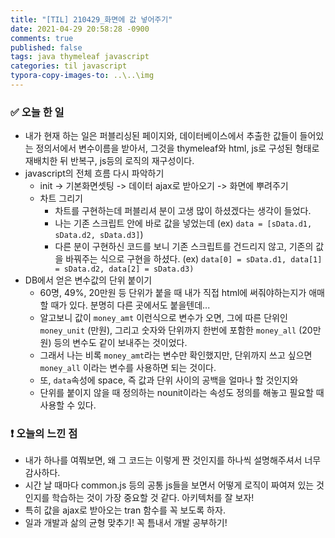 ```yaml
---
title: "[TIL] 210429_화면에 값 넣어주기"
date: 2021-04-29 20:58:28 -0900
comments: true
published: false
tags: java thymeleaf javascript
categories: til javascript
typora-copy-images-to: ..\..\img
---
```


### ✅ 오늘 한 일

- 내가 현재 하는 일은 퍼블리싱된 페이지와, 데이터베이스에서 추출한 값들이 들어있는 정의서에서 변수이름을 받아서, 그것을 thymeleaf와 html, js로 구성된 형태로 재배치한 뒤 반복구, js등의 로직의 재구성이다.
- javascript의 전체 흐름 다시 파악하기
  - init -> 기본화면셋팅 -> 데이터 ajax로 받아오기 -> 화면에 뿌려주기
  - 차트 그리기
    - 차트를 구현하는데 퍼블리셔 분이 고생 많이 하셨겠다는 생각이 들었다.
    - 나는 기존 스크립트 안에 바로 값을 넣었는데 (ex) `data = [sData.d1, sData.d2, sData.d3]`)
    - 다른 분이 구현하신 코드를 보니 기존 스크립트를 건드리지 않고, 기존의 값을 바꿔주는 식으로 구현을 하셨다. (ex) `data[0] = sData.d1, data[1] = sData.d2, data[2] = sData.d3)`
- DB에서 얻은 변수값의 단위 붙이기
  - 60명, 49%, 20만원 등 단위가 붙을 때 내가 직접 html에 써줘야하는지가 애매할 때가 있다. 분명히 다른 곳에서도 붙을텐데...
  - 알고보니 값이 `money_amt` 이런식으로 변수가 오면, 그에 따른 단위인 `money_unit` (만원), 그리고 숫자와 단위까지 한번에 포함한 `money_all` (20만원) 등의 변수도 같이 보내주는 것이었다.
  - 그래서 나는 비록 `money_amt`라는 변수만 확인했지만, 단위까지 쓰고 싶으면 `money_all` 이라는 변수를 사용하면 되는 것이다.
  - 또, `data`속성에 space, 즉 값과 단위 사이의 공백을 얼마나 할 것인지와
  - 단위를 붙이지 않을 때 정의하는 nounit이라는 속성도 정의를 해놓고 필요할 때 사용할 수 있다.



### ❗ 오늘의 느낀 점

- 내가 하나를 여쭤보면, 왜 그 코드는 이렇게 짠 것인지를 하나씩 설명해주셔서 너무 감사하다. 
- 시간 날 때마다 common.js 등의 공통 js들을 보면서 어떻게 로직이 짜여져 있는 것인지를 학습하는 것이 가장 중요할 것 같다. 아키텍처를 잘 보자!
- 특히 값을 ajax로 받아오는 tran 함수를 꼭 보도록 하자.
- 일과 개발과 삶의 균형 맞추기! 꼭 틈내서 개발 공부하기!

